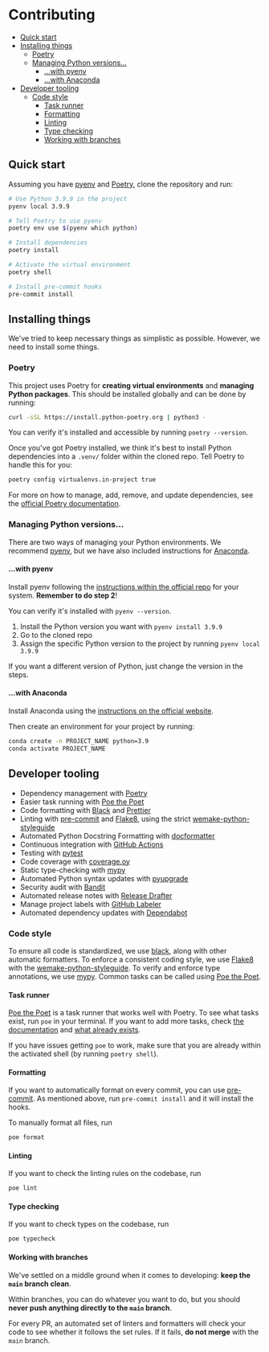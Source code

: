 # Contributing

- [Quick start](#quick-start)
- [Installing things](#installing-things)
  - [Poetry](#poetry)
  - [Managing Python versions...](#managing-python-versions)
    - [...with pyenv](#with-pyenv)
    - [...with Anaconda](#with-anaconda)
- [Developer tooling](#developer-tooling)
  - [Code style](#code-style)
    - [Task runner](#task-runner)
    - [Formatting](#formatting)
    - [Linting](#linting)
    - [Type checking](#type-checking)
    - [Working with branches](#working-with-branches)

## Quick start

Assuming you have [pyenv](https://github.com/pyenv/pyenv) and [Poetry](https://python-poetry.org/), clone the repository and run:

```bash
# Use Python 3.9.9 in the project
pyenv local 3.9.9

# Tell Poetry to use pyenv
poetry env use $(pyenv which python)

# Install dependencies
poetry install

# Activate the virtual environment
poetry shell

# Install pre-commit hooks
pre-commit install
```

## Installing things

We've tried to keep necessary things as simplistic as possible. However, we need to install some things.

### Poetry

This project uses Poetry for **creating virtual environments** and **managing Python packages**. This should be installed globally and can be done by running:

```bash
curl -sSL https://install.python-poetry.org | python3 -
```

You can verify it's installed and accessible by running `poetry --version`.

Once you've got Poetry installed, we think it's best to install Python dependencies into a `.venv/` folder within the cloned repo. Tell Poetry to handle this for you:

```bash
poetry config virtualenvs.in-project true
```

For more on how to manage, add, remove, and update dependencies, see the [official Poetry documentation](https://python-poetry.org/docs/basic-usage/).

### Managing Python versions...

There are two ways of managing your Python environments. We recommend [pyenv](https://github.com/pyenv/pyenv), but we have also included instructions for [Anaconda](https://anaconda.com).

#### ...with pyenv

Install pyenv following the [instructions within the official repo](https://github.com/pyenv/pyenv#installation) for your system. **Remember to do step 2**!

You can verify it's installed with `pyenv --version`.

1. Install the Python version you want with `pyenv install 3.9.9`
2. Go to the cloned repo
3. Assign the specific Python version to the project by running `pyenv local 3.9.9`

If you want a different version of Python, just change the version in the steps.

#### ...with Anaconda

Install Anaconda using the [instructions on the official website](https://anaconda.com/).

Then create an environment for your project by running:

```bash
conda create -n PROJECT_NAME python=3.9
conda activate PROJECT_NAME
```

## Developer tooling

- Dependency management with [Poetry](https://python-poetry.org/)
- Easier task running with [Poe the Poet](https://github.com/nat-n/poethepoet)
- Code formatting with [Black](https://github.com/psf/black) and [Prettier](https://prettier.io/)
- Linting with [pre-commit](https://pre-commit.com/) and [Flake8](http://flake8.pycqa.org/), using the strict [wemake-python-styleguide](https://wemake-python-stylegui.de/en/latest/)
- Automated Python Docstring Formatting with [docformatter](https://github.com/myint/docformatter)
- Continuous integration with [GitHub Actions](https://github.com/features/actions)
- Testing with [pytest](https://docs.pytest.org/en/latest/)
- Code coverage with [coverage.oy](https://coverage.readthedocs.io/)
- Static type-checking with [mypy](http://mypy-lang.org/)
- Automated Python syntax updates with [pyupgrade](https://github.com/asottile/pyupgrade)
- Security audit with [Bandit](https://github.com/PyCQA/bandit)
- Automated release notes with [Release Drafter](https://github.com/release-drafter/release-drafter)
- Manage project labels with [GitHub Labeler](https://github.com/marketplace/actions/github-labeler)
- Automated dependency updates with [Dependabot](https://dependabot.com/)

### Code style

To ensure all code is standardized, we use [black](https://github.com/psf/black), along with other automatic formatters. To enforce a consistent coding style, we use [Flake8](https://flake8.pycqa.org/en/latest/) with the [wemake-python-styleguide](https://wemake-python-stylegui.de/en/latest/). To verify and enforce type annotations, we use [mypy](https://mypy.readthedocs.io/en/stable/). Common tasks can be called using [Poe the Poet](https://github.com/nat-n/poethepoet).

#### Task runner

[Poe the Poet](https://github.com/nat-n/poethepoet) is a task runner that works well with Poetry. To see what tasks exist, run `poe` in your terminal. If you want to add more tasks, check [the documentation](https://github.com/nat-n/poethepoet) and [what already exists](https://github.com/emma-simbot/research-base/blob/main/pyproject.toml).

If you have issues getting `poe` to work, make sure that you are already within the activated shell (by running `poetry shell`).

#### Formatting

If you want to automatically format on every commit, you can use [pre-commit](https://pre-commit.com/). As mentioned above, run `pre-commit install` and it will install the hooks.

To manually format all files, run

```bash
poe format
```

#### Linting

If you want to check the linting rules on the codebase, run

```bash
poe lint
```

#### Type checking

If you want to check types on the codebase, run

```bash
poe typecheck
```

#### Working with branches

We've settled on a middle ground when it comes to developing: **keep the `main` branch clean**.

Within branches, you can do whatever you want to do, but you should **never push anything directly to the `main` branch**.

For every PR, an automated set of linters and formatters will check your code to
see whether it follows the set rules. If it fails, **do not merge** with the
`main` branch.
